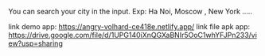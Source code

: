 You can search your city in the input. Exp: Ha Noi, Moscow , New York .....

link demo app: https://angry-volhard-ce418e.netlify.app/
link file apk app: https://drive.google.com/file/d/1UPG140iXnQGXaBNIr5OoC1whYFJPn233/view?usp=sharing